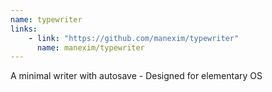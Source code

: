 ```yaml
---
name: typewriter
links: 
    - link: "https://github.com/manexim/typewriter"
      name: manexim/typewriter
---
```

<p>A minimal writer with autosave - Designed for elementary OS</p>